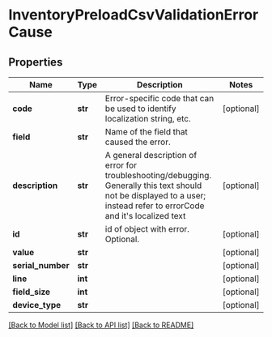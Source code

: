 # InventoryPreloadCsvValidationErrorCause

## Properties
Name | Type | Description | Notes
------------ | ------------- | ------------- | -------------
**code** | **str** | Error-specific code that can be used to identify localization string, etc. | [optional] 
**field** | **str** | Name of the field that caused the error. | 
**description** | **str** | A general description of error for troubleshooting/debugging. Generally this text should not be displayed to a user; instead refer to errorCode and it&#39;s localized text | [optional] 
**id** | **str** | id of object with error. Optional. | [optional] 
**value** | **str** |  | [optional] 
**serial_number** | **str** |  | [optional] 
**line** | **int** |  | [optional] 
**field_size** | **int** |  | [optional] 
**device_type** | **str** |  | [optional] 

[[Back to Model list]](../README.md#documentation-for-models) [[Back to API list]](../README.md#documentation-for-api-endpoints) [[Back to README]](../README.md)


